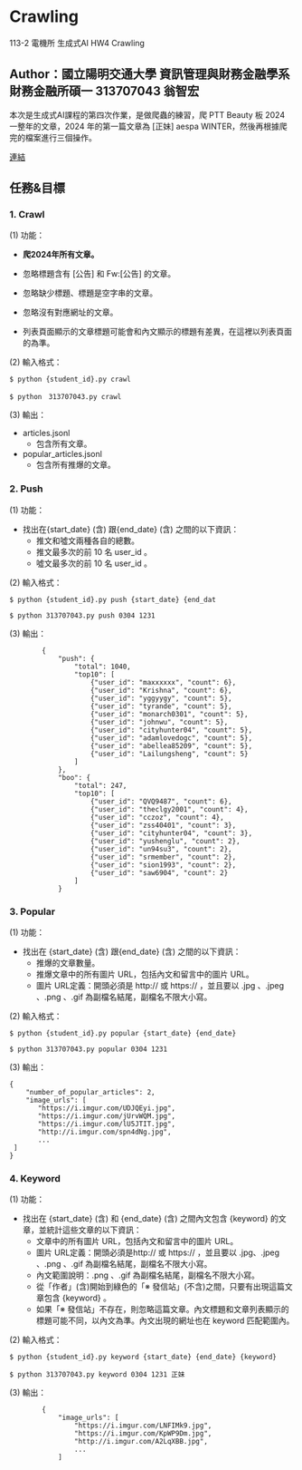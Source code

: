 # Crawling
113-2 電機所 生成式AI HW4 Crawling

## Author：國立陽明交通大學 資訊管理與財務金融學系財務金融所碩一 313707043 翁智宏

本次是生成式AI課程的第四次作業，是做爬蟲的練習，爬 PTT Beauty 板 2024 一整年的文章，2024 年的第一篇文章為 [正妹] aespa WINTER，然後再根據爬完的檔案進行三個操作。

[連結](https://www.ptt.cc/bbs/Beauty/M.1704040318.A.E87.html) 

## 任務&目標

### 1. Crawl
   
(1) 功能：

- **爬2024年所有文章。**

- 忽略標題含有 [公告] 和 Fw:[公告] 的文章。

- 忽略缺少標題、標題是空字串的文章。

- 忽略沒有對應網址的文章。

- 列表頁面顯示的文章標題可能會和內文顯示的標題有差異，在這裡以列表頁面的為準。

(2) 輸入格式：

```
$ python {student_id}.py crawl
```

```
$ python　313707043.py crawl
```

(3) 輸出：

- articles.jsonl
  - 包含所有文章。
- popular_articles.jsonl
  - 包含所有推爆的文章。


### 2. Push
   
(1) 功能：

- 找出在{start_date} (含) 跟{end_date}  (含) 之間的以下資訊：
  - 推文和噓文兩種各自的總數。
  - 推文最多次的前 10 名 user_id 。
  - 噓文最多次的前 10 名 user_id 。

(2) 輸入格式：

```
$ python {student_id}.py push {start_date} {end_dat
```
```
$ python 313707043.py push 0304 1231
```

(3) 輸出：

```
        {
            "push": {
                "total": 1040,
                "top10": [
                    {"user_id": "maxxxxxx", "count": 6},
                    {"user_id": "Krishna", "count": 6},
                    {"user_id": "yggyygy", "count": 5},
                    {"user_id": "tyrande", "count": 5},
                    {"user_id": "monarch0301", "count": 5},
                    {"user_id": "johnwu", "count": 5},
                    {"user_id": "cityhunter04", "count": 5},
                    {"user_id": "adamlovedogc", "count": 5},
                    {"user_id": "abellea85209", "count": 5},
                    {"user_id": "Lailungsheng", "count": 5}
                ]
            },
            "boo": {
                "total": 247,
                "top10": [
                    {"user_id": "QVQ9487", "count": 6},
                    {"user_id": "theclgy2001", "count": 4},
                    {"user_id": "cczoz", "count": 4},
                    {"user_id": "zss40401", "count": 3},
                    {"user_id": "cityhunter04", "count": 3},
                    {"user_id": "yushenglu", "count": 2},
                    {"user_id": "un94su3", "count": 2},
                    {"user_id": "srmember", "count": 2},
                    {"user_id": "sion1993", "count": 2},
                    {"user_id": "saw6904", "count": 2}
                ]
            }
```


### 3. Popular
   
(1) 功能：

- 找出在 {start_date} (含) 跟{end_date}  (含) 之間的以下資訊：
  - 推爆的文章數量。
  - 推爆文章中的所有圖片 URL，包括內文和留言中的圖片 URL。
  - 圖片 URL定義：開頭必須是 http:// 或 https:// ，並且要以 .jpg 、.jpeg 、.png 、.gif 為副檔名結尾，副檔名不限大小寫。


(2) 輸入格式：

```
$ python {student_id}.py popular {start_date} {end_date}
```
```
$ python 313707043.py popular 0304 1231
```

(3) 輸出：

```
{
    "number_of_popular_articles": 2,
    "image_urls": [
       "https://i.imgur.com/UDJQEyi.jpg",
       "https://i.imgur.com/jUrvWQM.jpg",
       "https://i.imgur.com/lU5JTIT.jpg",
       "http://i.imgur.com/spn4dNg.jpg",
       ...
 ]
}
```   


### 4. Keyword
   
(1) 功能：

- 找出在 {start_date} (含) 和 {end_date} (含) 之間內文包含 {keyword} 的文章，並統計這些文章的以下資訊：
     - 文章中的所有圖片 URL，包括內文和留言中的圖片 URL。
     - 圖片 URL定義：開頭必須是http://  或 https:// ，並且要以 .jpg、.jpeg 、.png 、.gif 為副檔名結尾，副檔名不限大小寫。
     - 內文範圍說明：.png 、.gif 為副檔名結尾，副檔名不限大小寫。
     - 從「作者」(含)開始到綠色的「※ 發信站」(不含)之間，只要有出現這篇文章包含 {keyword} 。
     - 如果「※ 發信站」不存在，則忽略這篇文章。內文標題和文章列表顯示的標題可能不同，以內文為準。內文出現的網址也在 keyword 匹配範圍內。

(2) 輸入格式：

```
$ python {student_id}.py keyword {start_date} {end_date} {keyword}
```
```
$ python 313707043.py keyword 0304 1231 正妹
```

(3) 輸出：

```
        {
            "image_urls": [
                "https://i.imgur.com/LNFIMk9.jpg",
                "https://i.imgur.com/KpWP9Dm.jpg",
                "http://i.imgur.com/A2LqXBB.jpg",
                ...
            ]
 
```
